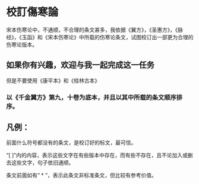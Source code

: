 # 校訂傷寒論
宋本伤寒论中，不通顺，不合理的条文甚多，我依据《翼方》，《圣惠方》，《脉经》，《玉函》和《宋本伤寒论》中所载的伤寒论条文，试图校订出一部更为合理的伤寒论版本。

## 如果你有兴趣，欢迎与我一起完成这一任务

但是不要使用《康平本》和《桂林古本》

### 以《千金翼方》第九，十卷为底本，并且以其中所载的条文顺序排序。

## 凡例：

前面什么符号都没有的条文，是校订好的标文，最可信。

“[ ]”内的内容，表示这些文字在有些版本中存在，而有些不存在，且不论加入或删去这些文字，句子依旧通顺。

条文前面如有“ * ”，表示此条文非标准条文，但比较有参考价值。
